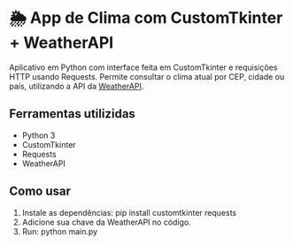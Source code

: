 # 🌦️ App de Clima com CustomTkinter + WeatherAPI

Aplicativo em Python com interface feita em CustomTkinter e requisições HTTP usando Requests. Permite consultar o clima atual por CEP, cidade ou país, utilizando a API da [WeatherAPI](https://www.weatherapi.com/).

## Ferramentas utilizidas
- Python 3
- CustomTkinter
- Requests
- WeatherAPI

## Como usar
1. Instale as dependências:
  pip install customtkinter requests
2. Adicione sua chave da WeatherAPI no código.
3. Run:
   python main.py
